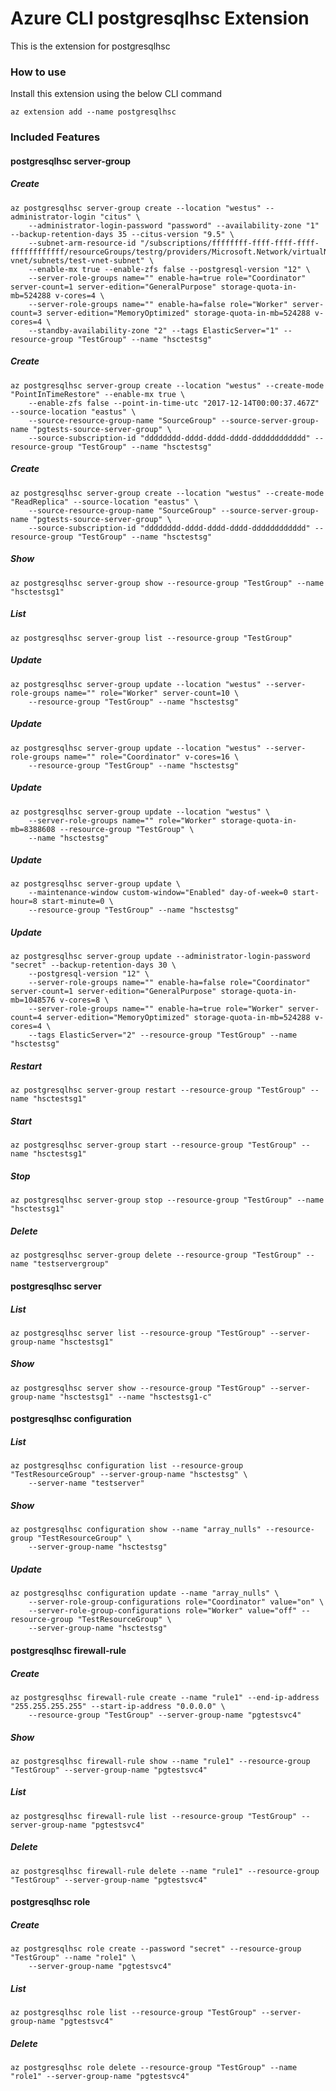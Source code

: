 # Azure CLI postgresqlhsc Extension #
This is the extension for postgresqlhsc

### How to use ###
Install this extension using the below CLI command
```
az extension add --name postgresqlhsc
```

### Included Features ###
#### postgresqlhsc server-group ####
##### Create #####
```
az postgresqlhsc server-group create --location "westus" --administrator-login "citus" \
    --administrator-login-password "password" --availability-zone "1" --backup-retention-days 35 --citus-version "9.5" \
    --subnet-arm-resource-id "/subscriptions/ffffffff-ffff-ffff-ffff-ffffffffffff/resourceGroups/testrg/providers/Microsoft.Network/virtualNetworks/test-vnet/subnets/test-vnet-subnet" \
    --enable-mx true --enable-zfs false --postgresql-version "12" \
    --server-role-groups name="" enable-ha=true role="Coordinator" server-count=1 server-edition="GeneralPurpose" storage-quota-in-mb=524288 v-cores=4 \
    --server-role-groups name="" enable-ha=false role="Worker" server-count=3 server-edition="MemoryOptimized" storage-quota-in-mb=524288 v-cores=4 \
    --standby-availability-zone "2" --tags ElasticServer="1" --resource-group "TestGroup" --name "hsctestsg" 
```
##### Create #####
```
az postgresqlhsc server-group create --location "westus" --create-mode "PointInTimeRestore" --enable-mx true \
    --enable-zfs false --point-in-time-utc "2017-12-14T00:00:37.467Z" --source-location "eastus" \
    --source-resource-group-name "SourceGroup" --source-server-group-name "pgtests-source-server-group" \
    --source-subscription-id "dddddddd-dddd-dddd-dddd-dddddddddddd" --resource-group "TestGroup" --name "hsctestsg" 
```
##### Create #####
```
az postgresqlhsc server-group create --location "westus" --create-mode "ReadReplica" --source-location "eastus" \
    --source-resource-group-name "SourceGroup" --source-server-group-name "pgtests-source-server-group" \
    --source-subscription-id "dddddddd-dddd-dddd-dddd-dddddddddddd" --resource-group "TestGroup" --name "hsctestsg" 
```
##### Show #####
```
az postgresqlhsc server-group show --resource-group "TestGroup" --name "hsctestsg1"
```
##### List #####
```
az postgresqlhsc server-group list --resource-group "TestGroup"
```
##### Update #####
```
az postgresqlhsc server-group update --location "westus" --server-role-groups name="" role="Worker" server-count=10 \
    --resource-group "TestGroup" --name "hsctestsg" 
```
##### Update #####
```
az postgresqlhsc server-group update --location "westus" --server-role-groups name="" role="Coordinator" v-cores=16 \
    --resource-group "TestGroup" --name "hsctestsg" 
```
##### Update #####
```
az postgresqlhsc server-group update --location "westus" \
    --server-role-groups name="" role="Worker" storage-quota-in-mb=8388608 --resource-group "TestGroup" \
    --name "hsctestsg" 
```
##### Update #####
```
az postgresqlhsc server-group update \
    --maintenance-window custom-window="Enabled" day-of-week=0 start-hour=8 start-minute=0 \
    --resource-group "TestGroup" --name "hsctestsg" 
```
##### Update #####
```
az postgresqlhsc server-group update --administrator-login-password "secret" --backup-retention-days 30 \
    --postgresql-version "12" \
    --server-role-groups name="" enable-ha=false role="Coordinator" server-count=1 server-edition="GeneralPurpose" storage-quota-in-mb=1048576 v-cores=8 \
    --server-role-groups name="" enable-ha=true role="Worker" server-count=4 server-edition="MemoryOptimized" storage-quota-in-mb=524288 v-cores=4 \
    --tags ElasticServer="2" --resource-group "TestGroup" --name "hsctestsg" 
```
##### Restart #####
```
az postgresqlhsc server-group restart --resource-group "TestGroup" --name "hsctestsg1"
```
##### Start #####
```
az postgresqlhsc server-group start --resource-group "TestGroup" --name "hsctestsg1"
```
##### Stop #####
```
az postgresqlhsc server-group stop --resource-group "TestGroup" --name "hsctestsg1"
```
##### Delete #####
```
az postgresqlhsc server-group delete --resource-group "TestGroup" --name "testservergroup"
```
#### postgresqlhsc server ####
##### List #####
```
az postgresqlhsc server list --resource-group "TestGroup" --server-group-name "hsctestsg1"
```
##### Show #####
```
az postgresqlhsc server show --resource-group "TestGroup" --server-group-name "hsctestsg1" --name "hsctestsg1-c"
```
#### postgresqlhsc configuration ####
##### List #####
```
az postgresqlhsc configuration list --resource-group "TestResourceGroup" --server-group-name "hsctestsg" \
    --server-name "testserver" 
```
##### Show #####
```
az postgresqlhsc configuration show --name "array_nulls" --resource-group "TestResourceGroup" \
    --server-group-name "hsctestsg" 
```
##### Update #####
```
az postgresqlhsc configuration update --name "array_nulls" \
    --server-role-group-configurations role="Coordinator" value="on" \
    --server-role-group-configurations role="Worker" value="off" --resource-group "TestResourceGroup" \
    --server-group-name "hsctestsg" 
```
#### postgresqlhsc firewall-rule ####
##### Create #####
```
az postgresqlhsc firewall-rule create --name "rule1" --end-ip-address "255.255.255.255" --start-ip-address "0.0.0.0" \
    --resource-group "TestGroup" --server-group-name "pgtestsvc4" 
```
##### Show #####
```
az postgresqlhsc firewall-rule show --name "rule1" --resource-group "TestGroup" --server-group-name "pgtestsvc4"
```
##### List #####
```
az postgresqlhsc firewall-rule list --resource-group "TestGroup" --server-group-name "pgtestsvc4"
```
##### Delete #####
```
az postgresqlhsc firewall-rule delete --name "rule1" --resource-group "TestGroup" --server-group-name "pgtestsvc4"
```
#### postgresqlhsc role ####
##### Create #####
```
az postgresqlhsc role create --password "secret" --resource-group "TestGroup" --name "role1" \
    --server-group-name "pgtestsvc4" 
```
##### List #####
```
az postgresqlhsc role list --resource-group "TestGroup" --server-group-name "pgtestsvc4"
```
##### Delete #####
```
az postgresqlhsc role delete --resource-group "TestGroup" --name "role1" --server-group-name "pgtestsvc4"
```